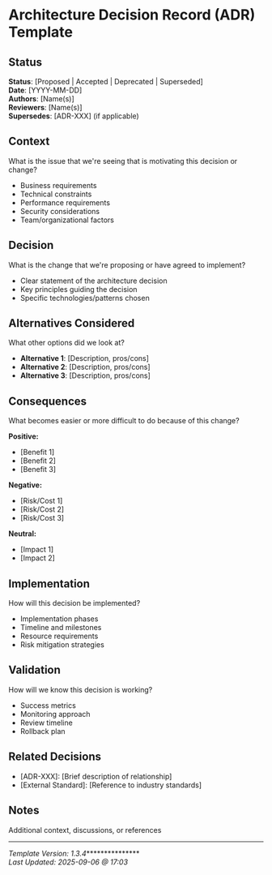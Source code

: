 # Architecture Decision Record (ADR) Template

## Status

**Status**: [Proposed | Accepted | Deprecated | Superseded]  
**Date**: [YYYY-MM-DD]  
**Authors**: [Name(s)]  
**Reviewers**: [Name(s)]  
**Supersedes**: [ADR-XXX] (if applicable)  

## Context

What is the issue that we're seeing that is motivating this decision or change?

- Business requirements
- Technical constraints
- Performance requirements
- Security considerations
- Team/organizational factors

## Decision

What is the change that we're proposing or have agreed to implement?

- Clear statement of the architecture decision
- Key principles guiding the decision
- Specific technologies/patterns chosen

## Alternatives Considered

What other options did we look at?

- **Alternative 1**: [Description, pros/cons]
- **Alternative 2**: [Description, pros/cons]
- **Alternative 3**: [Description, pros/cons]

## Consequences

What becomes easier or more difficult to do because of this change?

**Positive:**

- [Benefit 1]
- [Benefit 2]
- [Benefit 3]

**Negative:**

- [Risk/Cost 1]
- [Risk/Cost 2]
- [Risk/Cost 3]

**Neutral:**

- [Impact 1]
- [Impact 2]

## Implementation

How will this decision be implemented?

- Implementation phases
- Timeline and milestones
- Resource requirements
- Risk mitigation strategies

## Validation

How will we know this decision is working?

- Success metrics
- Monitoring approach
- Review timeline
- Rollback plan

## Related Decisions

- [ADR-XXX]: [Brief description of relationship]
- [External Standard]: [Reference to industry standards]

## Notes

Additional context, discussions, or references

---
*Template Version: 1.3.4****************  
*Last Updated: 2025-09-06 @ 17:03*
